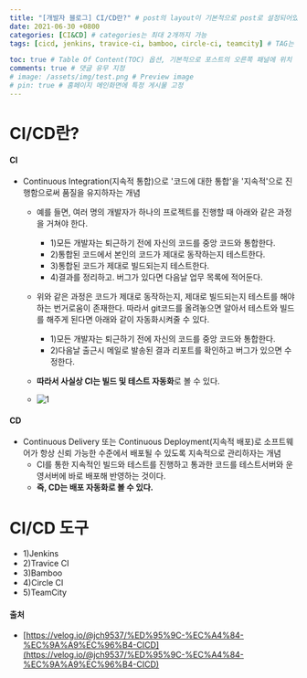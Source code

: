 ```yaml
---
title: "[개발자 블로그] CI/CD란?" # post의 layout이 기본적으로 post로 설정되어있어서 Front Matter에 따로 layout변수를 만들어 주지 않아도 됨
date: 2021-06-30 +0800
categories: [CI&CD] # categories는 최대 2개까지 가능
tags: [cicd, jenkins, travice-ci, bamboo, circle-ci, teamcity] # TAG는 반드시 소문자로 이루어져야함, 0~무한개까지 지정 가능

toc: true # Table Of Content(TOC) 옵션, 기본적으로 포스트의 오른쪽 패널에 위치
comments: true # 댓글 유무 지정
# image: /assets/img/test.png # Preview image
# pin: true # 홈페이지 메인화면에 특정 게시물 고정
---
```


# CI/CD란?
#### CI
- Continuous Integration(지속적 통합)으로 '코드에 대한 통합'을 '지속적'으로 진행함으로써 품질을 유지하자는 개념
    - 예를 들면, 여러 명의 개발자가 하나의 프로젝트를 진행할 때 아래와 같은 과정을 거쳐야 한다.
        - 1)모든 개발자는 퇴근하기 전에 자신의 코드를 중앙 코드와 통합한다.
        - 2)통합된 코드에서 본인의 코드가 제대로 동작하는지 테스트한다.
        - 3)통합된 코드가 제대로 빌드되는지 테스트한다.
        - 4)결과를 정리하고. 버그가 있다면 다음날 업무 목록에 적어둔다.

    - 위와 같은 과정은 코드가 제대로 동작하는지, 제대로 빌드되는지 테스트를 해야하는 번거로움이 존재한다. 따라서 git코드를 올려놓으면 알아서 테스트와 빌드를 해주게 된다면 아래와 같이 자동화시켜줄 수 있다.
        - 1)모든 개발자는 퇴근하기 전에 자신의 코드를 중앙 코드와 통합한다.
        - 2)다음날 출근시 메일로 발송된 결과 리포트를 확인하고 버그가 있으면 수정한다.
    - <b>따라서 사실상 CI는 빌드 및 테스트 자동화</b>로 볼 수 있다.<br>
    - ![1](https://user-images.githubusercontent.com/44339530/120133429-24a0a700-c207-11eb-85b8-b305962c285f.png)<br>

#### CD
- Continuous Delivery 또는 Continuous Deployment(지속적 배포)로 소프트웨어가 항상 신뢰 가능한 수준에서 배포될 수 있도록 지속적으로 관리하자는 개념
    - CI를 통한 지속적인 빌드와 테스트를 진행하고 통과한 코드를 테스트서버와 운영서버에 바로 배포해 반영하는 것이다.
    - <b>즉, CD는 배포 자동화로 볼 수 있다.</b>

# CI/CD 도구
- 1)Jenkins
- 2)Travice CI
- 3)Bamboo
- 4)Circle CI
- 5)TeamCity

#### 출처
- [https://velog.io/@jch9537/%ED%95%9C-%EC%A4%84-%EC%9A%A9%EC%96%B4-CICD](https://velog.io/@jch9537/%ED%95%9C-%EC%A4%84-%EC%9A%A9%EC%96%B4-CICD)